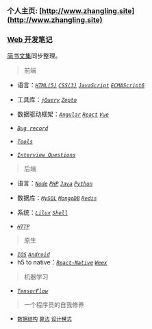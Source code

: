 ### 个人主页: [http://www.zhangling.site](http://www.zhangling.site)

### [Web 开发笔记](docs)
[简书文集](https://www.jianshu.com/u/539a1124c845)同步整理。

> 前端

- 语言：[_`HTML(5)`_](html)    [_`CSS(3)`_](css)   [_`JavaScript`_](js)    [_`ECMAScript6`_](es6)

- 工具库：[_`jQuery`_](jquery)  [_`Zepto`_](zepto)

- 数据驱动框架：[_`Angular`_](angular) [_`React`_](react)  [_`Vue`_](vue)

- [_`Bug record`_](bugs)

- [_`Tools`_](tools)

- [_`Interview Questions`_](interviewQ.md)

> 后端

- 语言：[_`Node`_](node)   [_`PHP`_](php)  [_`Java`_](java)    [_`Python`_](python)

- 数据库：[_`MySQL`_](mysql)  [_`MongoDB`_](mongodb)  [_`Redis`_](redis)

- 系统：[_`Lilux`_](lilux) [_`Shell`_](shell)

- [_`HTTP`_](http)

> 原生

- [_`IOS`_](ios)  [_`Android`_](Android)
- h5 to native：[_`React-Native`_](reactNative) [_`Weex`_](weex)

> 机器学习

- [_`TensorFlow`_](tensorflow)

> 一个程序员的自我修养

- [`数据结构`](数据结构)    [`算法`](算法)    [`设计模式`](设计模式)